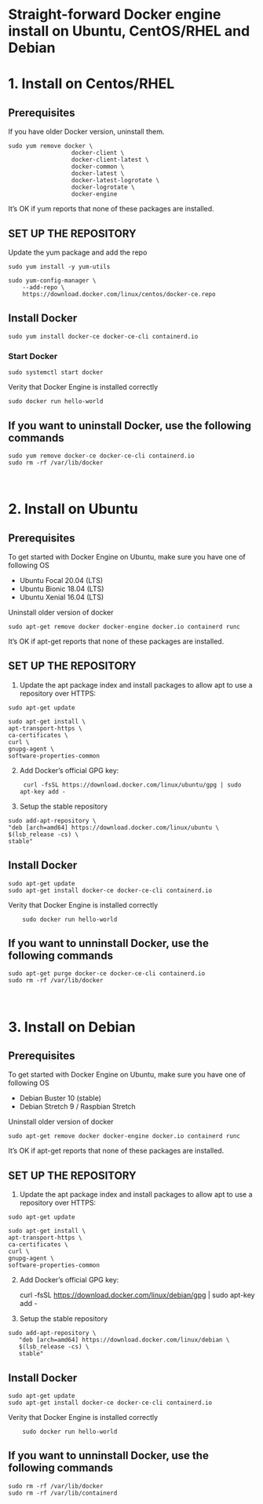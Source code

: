 # Straight-forward Docker engine install on Ubuntu, CentOS/RHEL and Debian

# 1. Install on Centos/RHEL

## Prerequisites

If you have older Docker version, uninstall them.

```
sudo yum remove docker \
                  docker-client \
                  docker-client-latest \
                  docker-common \
                  docker-latest \
                  docker-latest-logrotate \
                  docker-logrotate \
                  docker-engine
```

It’s OK if yum reports that none of these packages are installed.


## SET UP THE REPOSITORY

Update the yum package and add the repo

```
sudo yum install -y yum-utils

sudo yum-config-manager \
    --add-repo \
    https://download.docker.com/linux/centos/docker-ce.repo
```

## Install Docker 

	sudo yum install docker-ce docker-ce-cli containerd.io

###  Start Docker

	sudo systemctl start docker

Verity that Docker Engine is installed correctly

	sudo docker run hello-world


## If you want to uninstall Docker, use the following commands

```
sudo yum remove docker-ce docker-ce-cli containerd.io
sudo rm -rf /var/lib/docker
```
<br>

# 2. Install on Ubuntu

## Prerequisites

To get started with Docker Engine on Ubuntu, make sure you have one of following OS

- Ubuntu Focal 20.04 (LTS)
- Ubuntu Bionic 18.04 (LTS)
- Ubuntu Xenial 16.04 (LTS)

Uninstall older version of docker

	sudo apt-get remove docker docker-engine docker.io containerd runc


It’s OK if apt-get reports that none of these packages are installed.


## SET UP THE REPOSITORY

1. Update the apt package index and install packages to allow apt to use a repository over HTTPS:

```
sudo apt-get update

sudo apt-get install \
apt-transport-https \
ca-certificates \
curl \
gnupg-agent \
software-properties-common
```

2. Add Docker’s official GPG key:

        curl -fsSL https://download.docker.com/linux/ubuntu/gpg | sudo apt-key add -

3. Setup the stable repository

```
sudo add-apt-repository \
"deb [arch=amd64] https://download.docker.com/linux/ubuntu \
$(lsb_release -cs) \
stable"
```

## Install Docker 

```
sudo apt-get update
sudo apt-get install docker-ce docker-ce-cli containerd.io
```

Verity that Docker Engine is installed correctly

        sudo docker run hello-world


## If you want to unninstall Docker, use the following commands

```
sudo apt-get purge docker-ce docker-ce-cli containerd.io
sudo rm -rf /var/lib/docker
```

<br>

# 3. Install on Debian

## Prerequisites

To get started with Docker Engine on Ubuntu, make sure you have one of following OS

- Debian Buster 10 (stable)
- Debian Stretch 9 / Raspbian Stretch

Uninstall older version of docker

	sudo apt-get remove docker docker-engine docker.io containerd runc

It’s OK if apt-get reports that none of these packages are installed.


## SET UP THE REPOSITORY

1. Update the apt package index and install packages to allow apt to use a repository over HTTPS:

```
sudo apt-get update

sudo apt-get install \
apt-transport-https \
ca-certificates \
curl \
gnupg-agent \
software-properties-common
```

2. Add Docker’s official GPG key:

	curl -fsSL https://download.docker.com/linux/debian/gpg | sudo apt-key add -

3. Setup the stable repository

```
sudo add-apt-repository \
   "deb [arch=amd64] https://download.docker.com/linux/debian \
   $(lsb_release -cs) \
   stable"
```

## Install Docker 

```
sudo apt-get update
sudo apt-get install docker-ce docker-ce-cli containerd.io
```

Verity that Docker Engine is installed correctly

        sudo docker run hello-world


## If you want to unninstall Docker, use the following commands

```
sudo rm -rf /var/lib/docker
sudo rm -rf /var/lib/containerd
```

